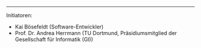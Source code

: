 ---
Initiatoren:

   * Kai Bösefeldt (Software-Entwickler)
   * Prof. Dr. Andrea Herrmann (TU Dortmund, Präsidiumsmitglied der Gesellschaft für Informatik (GI))
